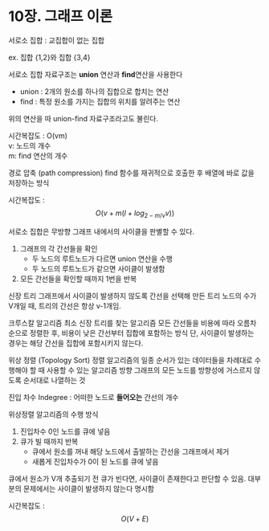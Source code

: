 # 10장. 그래프 이론

서로소 집합 : 교집합이 없는 집합

ex. 집합 {1,2}와 집합 {3,4}

서로소 집합 자료구조는 **union** 연산과 **find**연산을 사용한다 

- union : 2개의 원소를 하나의 집합으로 합치는 연산
- find : 특정 원소를 가지는 집합의 위치를 알려주는 연산

위의 연산을 따 union-find 자료구조라고도 불린다.

시간복잡도 : O(vm)  
v: 노드의 개수  
m: find 연산의 개수

경로 압축 (path compression)
find 함수를 재귀적으로 호출한 후 배열에 바로 값을 저장하는 방식

시간복잡도 : $$O(v+m(l+log_{2-m/v} v))$$

서로소 집합은 무방향 그래프 내에서의 사이클을 판별할 수 있다.

1. 그래프의 각 간선들을 확인
    - 두 노드의 루트노드가 다르면 union 연산을 수행
    - 두 노드의 루트노드가 같으면 사이클이 발생함
2. 모든 간선들을 확인할 때까지 1번을 반복   


신장 트리
그래프에서 사이클이 발생하지 않도록 간선을 선택해 만든 트리
노드의 수가 V개일 때, 트리의 간선은 항상 v-1개임.




크루스칼 알고리즘
최소 신장 트리를 찾는 알고리즘
모든 간선들을 비용에 따라 오름차순으로 정렬한 후,
비용이 낮은 간선부터 집합에 포함하는 방식
단, 사이클이 발생하는 경우는 해당 간선을 집합에 포함시키지 않는다.


위상 정렬 (Topology Sort) 
정렬 알고리즘의 일종
순서가 있는 데이터들을 차례대로 수행해야 할 때 사용할 수 있는 알고리즘
방향 그래프의 모든 노드를 방향성에 거스르지 않도록 순서대로 나열하는 것

진입 차수 Indegree : 어떠한 노드로 **들어오는** 간선의 개수

위상정렬 알고리즘의 수행 방식
1. 진입차수 0인 노드를 큐에 넣음
2. 큐가 빌 때까지 반복
    - 큐에서 원소를 꺼내 해당 노드에서 출발하는 간선을 그래프에서 제거
    - 새롭게 진입차수가 0이 된 노드를 큐에 넣음

큐에서 원소가 V개 추출되기 전 큐가 빈다면, 사이클이 존재한다고 판단할 수 있음.
대부분의 문제에서는 사이클이 발생하지 않는다 명시함

시간복잡도 : $$O(V+E)$$